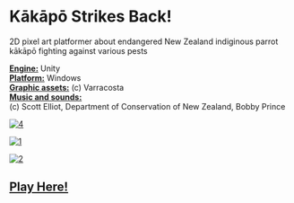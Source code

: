 # Kākāpō Strikes Back!
2D pixel art platformer about endangered New Zealand indiginous parrot kākāpō fighting against various pests

<u><b>Engine:</b></u> Unity <br>
<u><b>Platform:</b></u> Windows <br>
<u><b>Graphic assets:</b></u> (c) Varracosta <br>
<u><b>Music and sounds:</b></u> <br>
(c) Scott Elliot, Department of Conservation of New Zealand, Bobby Prince 

<a href='https://postimg.cc/t1LS993P' target='_blank'><img src='https://i.postimg.cc/vBmpLBDP/4.jpg' border='0' alt='4'/></a>

<a href='https://postimg.cc/dk2zXhbD' target='_blank'><img src='https://i.postimg.cc/j5mtDNv6/1.jpg' border='0' alt='1'/></a>

<a href='https://postimg.cc/CdYy8488' target='_blank'><img src='https://i.postimg.cc/L4gmrC6x/2.jpg' border='0' alt='2'/></a>


<a href="https://varracosta.itch.io/kakapo-strikes-back"><h2><u>Play Here!</u></h2></a>

